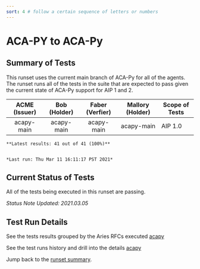 ```yaml
---
sort: 4 # follow a certain sequence of letters or numbers
---
```

# ACA-PY to ACA-Py

## Summary of Tests


 This runset uses the current main branch of ACA-Py for all of the agents. The runset runs all of the tests in the suite
 that are expected to pass given the current state of ACA-Py support for AIP 1 and 2.
 


|  ACME (Issuer) | Bob (Holder) | Faber (Verfier) | Mallory (Holder) | Scope of Tests |
| :------------: | :----------: | :-------------: | :--------------: | -------------- |
| acapy-main | acapy-main | acapy-main | acapy-main | AIP 1.0 |

```tip
**Latest results: 41 out of 41 (100%)**


*Last run: Thu Mar 11 16:11:17 PST 2021*
```

## Current Status of Tests

All of the tests being executed in this runset are passing.

*Status Note Updated: 2021.03.05*

## Test Run Details
See the tests results grouped by the Aries RFCs executed [acapy](https://allure.vonx.io/api/allure-docker-service/projects/acapy/reports/latest/index.html?redirect=false#behaviors)

See the test runs history and drill into the details [acapy](https://allure.vonx.io/allure-docker-service-ui/projects/acapy/reports/latest)

Jump back to the [runset summary](./README.md).

